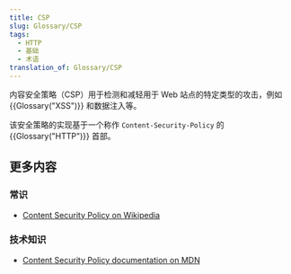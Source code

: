 ```yaml
---
title: CSP
slug: Glossary/CSP
tags:
  - HTTP
  - 基础
  - 术语
translation_of: Glossary/CSP
---
```

内容安全策略（CSP）用于检测和减轻用于 Web 站点的特定类型的攻击，例如 {{Glossary("XSS")}} 和数据注入等。

该安全策略的实现基于一个称作 `Content-Security-Policy` 的 {{Glossary("HTTP")}} 首部。

## 更多内容

### 常识

- [Content Security Policy on Wikipedia](https://en.wikipedia.org/wiki/Content_Security_Policy)

### 技术知识

- [Content Security Policy documentation on MDN](/zh-CN/docs/Web/HTTP/CSP)
